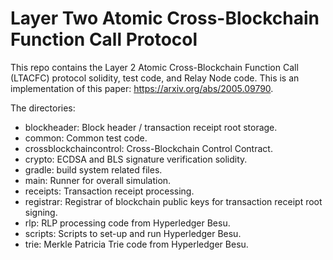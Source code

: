 # Layer Two Atomic Cross-Blockchain Function Call Protocol

This repo contains the Layer 2 Atomic Cross-Blockchain Function Call (LTACFC)
protocol solidity, test code, and Relay Node code. This is an implementation 
of this paper: https://arxiv.org/abs/2005.09790.

The directories:
* blockheader: Block header / transaction receipt root storage.
* common: Common test code.
* crossblockchaincontrol: Cross-Blockchain Control Contract.
* crypto: ECDSA and BLS signature verification solidity.
* gradle: build system related files.
* main: Runner for overall simulation.
* receipts: Transaction receipt processing.
* registrar: Registrar of blockchain public keys for transaction receipt root signing.
* rlp: RLP processing code from Hyperledger Besu.
* scripts: Scripts to set-up and run Hyperledger Besu.
* trie: Merkle Patricia Trie code from Hyperledger Besu.

